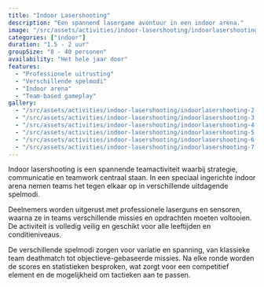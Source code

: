 ```yaml
---
title: "Indoor Lasershooting"
description: "Een spannend lasergame avontuur in een indoor arena."
image: "/src/assets/activities/indoor-lasershooting/indoorlasershooting-1.jpg"
categories: ["indoor"]
duration: "1.5 - 2 uur"
groupSize: "8 - 40 personen"
availability: "Het hele jaar door"
features:
  - "Professionele uitrusting"
  - "Verschillende spelmodi"
  - "Indoor arena"
  - "Team-based gameplay"
gallery:
  - "/src/assets/activities/indoor-lasershooting/indoorlasershooting-2.jpg"
  - "/src/assets/activities/indoor-lasershooting/indoorlasershooting-3.jpg"
  - "/src/assets/activities/indoor-lasershooting/indoorlasershooting-4.jpg"
  - "/src/assets/activities/indoor-lasershooting/indoorlasershooting-5.jpg"
  - "/src/assets/activities/indoor-lasershooting/indoorlasershooting-6.jpg"
  - "/src/assets/activities/indoor-lasershooting/indoorlasershooting-7.jpg"
---
```


Indoor lasershooting is een spannende teamactiviteit waarbij strategie, communicatie en teamwork centraal staan. In een speciaal ingerichte indoor arena nemen teams het tegen elkaar op in verschillende uitdagende spelmodi.

Deelnemers worden uitgerust met professionele laserguns en sensoren, waarna ze in teams verschillende missies en opdrachten moeten voltooien. De activiteit is volledig veilig en geschikt voor alle leeftijden en conditieniveaus.

De verschillende spelmodi zorgen voor variatie en spanning, van klassieke team deathmatch tot objectieve-gebaseerde missies. Na elke ronde worden de scores en statistieken besproken, wat zorgt voor een competitief element en de mogelijkheid om tactieken aan te passen.
